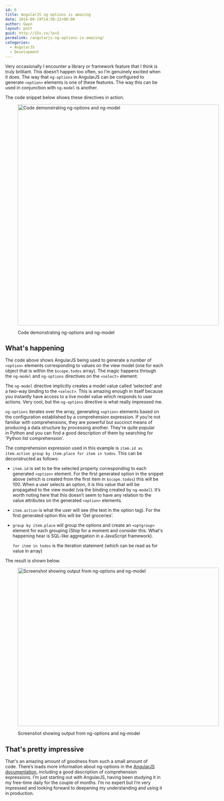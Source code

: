```yaml
---
id: 6
title: AngularJS ng-options is amazing
date: 2014-09-19T14:50:22+00:00
author: Gwyn
layout: post
guid: http://15v.co/?p=5
permalink: /angularjs-ng-options-is-amazing/
categories:
  - AngularJS
  - Development
---
```

Very occasionally I encounter a library or framework feature that I think is truly brilliant. This doesn’t happen too often, so I’m genuinely excited when it does. The way that `ng-options` in AngularJS can be configured to generate `<option>` elements is one of these features. The way this can be used in conjunction with `ng-model` is another.

The code snippet below shows these directives in action.<figure id="attachment_20" style="width: 640px" class="wp-caption alignnone">

[<img class="size-large wp-image-20" src="http://15v.co/wp-content/uploads/2014/09/Screen-Shot-2014-09-19-at-14.32.46-e1411134426610-930x1024.png" alt="Code demonstrating ng-options and ng-model" width="640" height="704" />](http://15v.co/wp-content/uploads/2014/09/Screen-Shot-2014-09-19-at-14.32.46-e1411134426610.png)<figcaption class="wp-caption-text">Code demonstrating ng-options and ng-model</figcaption></figure> 

## What's happening

The code above shows AngularJS being used to generate a number of `<option>` elements corresponding to values on the view model (one for each object that is within the `$scope.todos` array). The magic happens through the `ng-model` and `ng-options` directives on the `<select>` element:

The `ng-model` directive implicitly creates a model value called ‘selected’ and a two-way binding to the `<select>`. This is amazing enough in itself because you instantly have access to a live model value which responds to user actions. Very cool, but the `ng-options` directive is what really impressed me.

`ng-options` iterates over the array, generating `<option>` elements based on the configuration established by a comprehension expression. If you’re not familiar with comprehensions, they are powerful but succinct means of producing a data structure by processing another. They're quite popular in Python and you can find a good description of them by searching for 'Python list comprehension'.

The comprehension expression used in this example is `item.id as item.action group by item.place for item in todos`. This can be deconstructed as follows:

  * `item.id` is set to be the selected property corresponding to each generated `<option>` element. For the first generated option in the snippet above (which is created from the first item in `$scope.todos`) this will be 100. When a user selects an option, it is this value that will be propagated to the view model (via the binding created by `ng-model`). It’s worth noting here that this doesn’t seem to have any relation to the value attributes on the generated `<option>` elements.
  * `item.action` is what the user will see (the text in the option tag). For the first generated option this will be ‘Get groceries’.
  * `group by item.place` will group the options and create an `<optgroup>` element for each grouping (Stop for a moment and consider this. What's happening hear is SQL-like aggregation in a JavaScript framework).
  
    `for item in todos` is the iteration statement (which can be read as for value in array)

The result is shown below.<figure id="attachment_21" style="width: 640px" class="wp-caption alignnone">

[<img class="size-large wp-image-21" src="http://15v.co/wp-content/uploads/2014/09/Screen-Shot-2014-09-19-at-14.33.56-1024x808.png" alt="Screenshot showing output from ng-options and ng-model" width="640" height="505" />](http://15v.co/wp-content/uploads/2014/09/Screen-Shot-2014-09-19-at-14.33.56.png)<figcaption class="wp-caption-text">Screenshot showing output from ng-options and ng-model</figcaption></figure> 

## That's pretty impressive

That's an amazing amount of goodness from such a small amount of code. There’s loads more information about ng-options in the [AngularJS documentation](https://docs.angularjs.org/api/ng/directive/select "AngularJS documentation site"), including a good description of comprehension expressions. I’m just starting out with AngularJS, having been studying it in my free-time daily for the couple of months. I’m no expert but I’m very impressed and looking forward to deepening my understanding and using it in production.